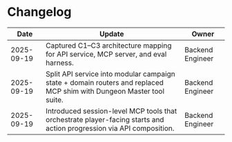 # Changelog

| Date | Update | Owner |
|------|--------|-------|
| 2025-09-19 | Captured C1–C3 architecture mapping for API service, MCP server, and eval harness. | Backend Engineer |
| 2025-09-19 | Split API service into modular campaign state + domain routers and replaced MCP shim with Dungeon Master tool suite. | Backend Engineer |
| 2025-09-19 | Introduced session-level MCP tools that orchestrate player-facing starts and action progression via API composition. | Backend Engineer |

